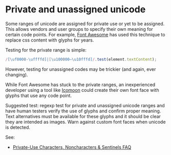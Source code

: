 # Private and unassigned unicode

Some ranges of unicode are assigned for private use or yet to be assigned. This allows vendors and user groups to specify their own meaning for certain code points. For example, [Font Awesome](https://fontawesome.com/how-to-use/web-fonts-with-css) has used this technique to replace css content with glyphs for years.

Testing for the private range is simple:

```js
/[\uf0000-\uffffd]|[\u100000–\u10fffd]/.test(element.textContent);
```

However, testing for unassigned codes may be trickier (and again, ever changing).

While Font Awesome has stuck to the private ranges, an inexperienced developer using a tool like [Icomoon](https://icomoon.io/) could create their own font face with glyphs that use any code point.

Suggested test: regexp test for private and unassigned unicode ranges and have human testers verify the use of glyphs and confirm proper meaning. Text alternatives must be available for these glyphs and it should be clear they are intended as images. Warn against custom font faces when unicode is detected.

See:

- [Private-Use Characters, Noncharacters & Sentinels FAQ](http://www.unicode.org/faq/private_use.html)
